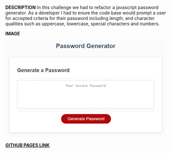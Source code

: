 **DESCRIPTION**
In this challenge we had to refactor a javascript password generator. As a developer I had to enure the code base would prompt a user for accepted criteria for their password including length, and character qualities such as uppercase, lowercase, special characters and numbers. 



**IMAGE**


![Mock-up-image](./readmeAssets/03-javascript-homework-demo.png)




 [**GITHUB PAGES LINK**](https://dlonmusk.github.io/refactor-challenge/Develop/index.html)